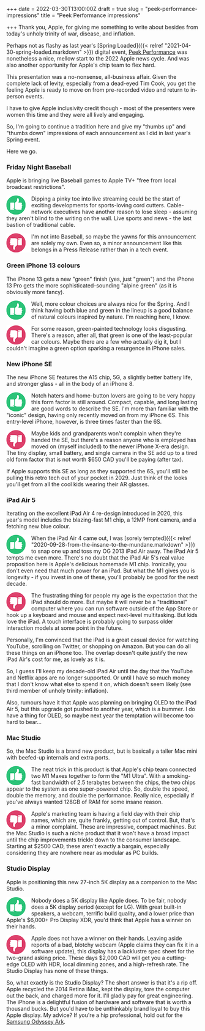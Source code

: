 +++
date = 2022-03-30T13:00:00Z
draft = true
slug = "peek-performance-impressions"
title = "Peek Performance impressions"

+++
Thank you, Apple, for giving me something to write about besides from today's unholy trinity of war, disease, and inflation.

Perhaps not as flashy as last year's [Spring Loaded]({{< relref "2021-04-30-spring-loaded.markdown" >}}) digital event, [Peek Performance](https://youtu.be/CUwg_JoNHpo) was nonetheless a nice, mellow start to the 2022 Apple news cycle. And was also another opportunity for Apple's chip team to flex hard.

This presentation was a no-nonsense, all-business affair. Given the complete lack of levity, especially from a dead-eyed Tim Cook, you get the feeling Apple is ready to move on from pre-recorded video and return to in-person events.

I have to give Apple inclusivity credit though - most of the presenters were women this time and they were all lively and engaging.

So, I'm going to continue a tradition here and give my "thumbs up" and "thumbs down" impressions of each announcement as I did in last year's Spring event.

Here we go.

<!--more-->

### Friday Night Baseball

Apple is bringing live Baseball games to Apple TV+ "free from local broadcast restrictions".

<img src="/images/thumbs_up.png" align="left"> Dipping a pinky toe into live streaming could be the start of exciting developments for sports-loving cord cutters. Cable-network executives have another reason to lose sleep - assuming they aren't blind to the writing on the wall. Live sports and news - the last bastion of traditional cable.

<img src="/images/thumbs_down.png" align="left"> I'm not into Baseball, so maybe the yawns for this announcement are solely my own. Even so, a minor announcement like this belongs in a Press Release rather than in a tech event.

### Green iPhone 13 colours

The iPhone 13 gets a new "green" finish (yes, just "green") and the iPhone 13 Pro gets the more sophisticated-sounding "alpine green" (as it is obviously more fancy).

<img src="/images/thumbs_up.png" align="left"> Well, more colour choices are always nice for the Spring. And I think having both blue and green in the lineup is a good balance of natural colours inspired by nature. I'm reaching here, I know.

<img src="/images/thumbs_down.png" align="left"> For some reason, green-painted technology looks disgusting. There's a reason, after all, that green is one of the least-popular car colours. Maybe there are a few who actually dig it, but I couldn't imagine a green option sparking a resurgence in iPhone sales.

### New iPhone SE

The new iPhone SE features the A15 chip, 5G, a slightly better battery life, and stronger glass - all in the body of an iPhone 8.

<img src="/images/thumbs_up.png" align="left"> Notch haters and home-button lovers are going to be very happy this form factor is still around. Compact, capable, and long lasting are good words to describe the SE. I'm more than familiar with the "iconic" design, having only recently moved on from my iPhone 6S. This entry-level iPhone, however, is three times faster than the 6S.

<img src="/images/thumbs_down.png" align="left"> Maybe kids and grandparents won't complain when they're handed the SE, but there's a reason anyone who is employed has moved on (myself included) to the newer iPhone X-era design. The tiny display, small battery, and single camera in the SE add up to a tired old form factor that is not worth $650 CAD you'll be paying (after tax).

If Apple supports this SE as long as they supported the 6S, you'll still be pulling this retro tech out of your pocket in 2029. Just think of the looks you'll get from all the cool kids wearing their AR glasses.

### iPad Air 5

Iterating on the excellent iPad Air 4 re-design introduced in 2020, this year's model includes the blazing-fast M1 chip, a 12MP front camera, and a fetching new blue colour.

<img src="/images/thumbs_up.png" align="left"> When the iPad Air 4 came out, I was [sorely tempted]({{< relref "2020-09-28-from-the-insane-to-the-mundane.markdown" >}}) to snap one up and toss my OG 2013 iPad Air away. The iPad Air 5 tempts me even more. There's no doubt that the iPad Air 5's real value proposition here is Apple's delicious homemade M1 chip. Ironically, you don't even need that much power for an iPad. But what the M1 gives you is longevity - if you invest in one of these, you'll probably be good for the next decade.

<img src="/images/thumbs_down.png" align="left"> The frustrating thing for people my age is the expectation that the iPad should do more. But maybe it will never be a "traditional" computer where you can run software outside of the App Store or hook up a keyboard and mouse and expect next-level multitasking. But kids love the iPad. A touch interface is probably going to surpass older interaction models at some point in the future.

Personally, I'm convinced that the iPad is a great casual device for watching YouTube, scrolling on Twitter, or shopping on Amazon. But you can do all these things on an iPhone too. The overlap doesn't quite justify the new iPad Air's cost for me, as lovely as it is.

So, I guess I'll keep my decade-old iPad Air until the day that the YouTube and Netflix apps are no longer supported. Or until I have so much money that I don't know what else to spend it on, which doesn't seem likely (see third member of unholy trinity: inflation).

Also, rumours have it that Apple was planning on bringing OLED to the iPad Air 5, but this upgrade got pushed to another year, which is a bummer. I do have a thing for OLED, so maybe next year the temptation will become too hard to bear...

### Mac Studio

So, the Mac Studio is a brand new product, but is basically a taller Mac mini with beefed-up internals and extra ports.

<img src="/images/thumbs_up.png" align="left"> The neat trick in this product is that Apple's chip team connected two M1 Maxes together to form the "M1 Ultra". With a smoking-fast bandwidth of 2.5 terabytes between the chips, the two chips appear to the system as one super-powered chip. So, double the speed, double the memory, and double the performance. Really nice, especially if you've always wanted 128GB of RAM for some insane reason.

<img src="/images/thumbs_down.png" align="left"> Apple's marketing team is having a field day with their chip names, which are, quite frankly, getting out of control. But, that's a minor complaint. These are impressive, compact machines. But the Mac Studio is such a niche product that it won't have a broad impact until the chip improvements trickle down to the consumer landscape. Starting at $2500 CAD, these aren't exactly a bargain, especially considering they are nowhere near as modular as PC builds.

### Studio Display

Apple is positioning this new 27-inch 5K display as a companion to the Mac Studio.

<img src="/images/thumbs_up.png" align="left"> Nobody does a 5K display like Apple does. To be fair, nobody does a 5K display period (except for LG). With great built-in speakers, a webcam, terrific build quality, and a lower price than Apple's $6,000+ Pro Display XDR, you'd think that Apple has a winner on their hands.

<img src="/images/thumbs_down.png" align="left"> Apple does not have a winner on their hands. Leaving aside reports of a bad, blotchy webcam (Apple claims they can fix it in a software update), this display has a lacklustre spec sheet for the two-grand asking price. These days $2,000 CAD will get you a cutting-edge OLED with HDR, local dimming zones, and a high-refresh rate. The Studio Display has none of these things.

So, what exactly is the Studio Display? The short answer is that it's a rip off. Apple recycled the 2014 Retina iMac, kept the display, tore the computer out the back, and charged more for it. I'll gladly pay for great engineering. The iPhone is a delightful fusion of hardware and software that is worth a thousand bucks. But you'd have to be unthinkably brand loyal to buy this Apple display. My advice? If you're a hip professional, hold out for the [Samsung Odyssey Ark](https://www.theverge.com/2022/1/4/22867790/samsung-odyssey-arc-curved-gaming-monitor).